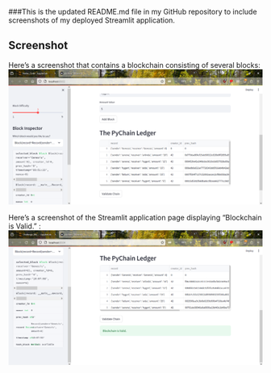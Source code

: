 ###This is the updated README.md file in my GitHub repository to include screenshots of my deployed Streamlit application.

## Screenshot

Here’s a screenshot that contains a blockchain consisting of several blocks:
![Screenshot of functionality of my chain](Images/screenshot_1.png)


Here’s a screenshot of the Streamlit application page displaying “Blockchain is Valid.” :
![Screenshot that confirms that my blockchain is valid](Images/screenshot_2.png)
